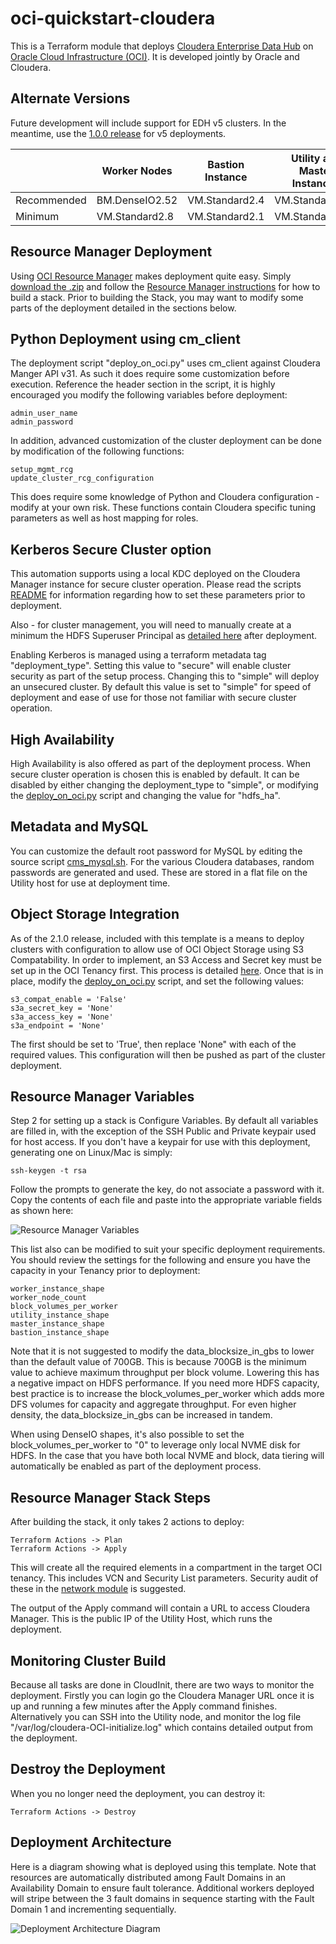 # oci-quickstart-cloudera
This is a Terraform module that deploys [Cloudera Enterprise Data Hub](https://www.cloudera.com/products/enterprise-data-hub.html) on [Oracle Cloud Infrastructure (OCI)](https://cloud.oracle.com/en_US/cloud-infrastructure).  It is developed jointly by Oracle and Cloudera.

## Alternate Versions
Future development will include support for EDH v5 clusters.  In the meantime, use the [1.0.0 release](https://github.com/oci-quickstart/oci-cloudera/releases/tag/1.0.0) for v5 deployments.

|             | Worker Nodes   | Bastion Instance | Utility and Master Instances |
|-------------|----------------|------------------|------------------------------|
| Recommended | BM.DenseIO2.52 | VM.Standard2.4   | VM.Standard2.16              |
| Minimum     | VM.Standard2.8 | VM.Standard2.1   | VM.Standard2.8               |

## Resource Manager Deployment
Using [OCI Resource Manager](https://docs.cloud.oracle.com/iaas/Content/ResourceManager/Concepts/resourcemanager.htm) makes deployment quite easy.  Simply [download the .zip](https://github.com/oracle/oci-quickstart-cloudear/zipball/resource-manager) and follow the [Resource Manager instructions](https://docs.cloud.oracle.com/iaas/Content/ResourceManager/Tasks/usingconsole.htm) for how to build a stack.  Prior to building the Stack, you may want to modify some parts of the deployment detailed in the sections below.

## Python Deployment using cm_client
The deployment script "deploy_on_oci.py" uses cm_client against Cloudera Manger API v31.  As such it does require some customization before execution.  Reference the header section in the script, it is highly encouraged you modify the following variables before deployment:

	admin_user_name
	admin_password

In addition, advanced customization of the cluster deployment can be done by modification of the following functions:

	setup_mgmt_rcg
	update_cluster_rcg_configuration

This does require some knowledge of Python and Cloudera configuration - modify at your own risk.  These functions contain Cloudera specific tuning parameters as well as host mapping for roles.

## Kerberos Secure Cluster option

This automation supports using a local KDC deployed on the Cloudera Manager instance for secure cluster operation.  Please read the scripts [README](https://github.com/oracle/oci-quickstart-cloudera/blob/master/scripts/README.md) for information regarding how to set these parameters prior to deployment.

Also - for cluster management, you will need to manually create at a minimum the HDFS Superuser Principal as [detailed here](https://www.cloudera.com/documentation/enterprise/latest/topics/cm_sg_using_cm_sec_config.html#create-hdfs-superuser) after deployment.

Enabling Kerberos is managed using a terraform metadata tag "deployment_type".   Setting this value to "secure" will enable cluster security as part of the setup process.  Changing this to "simple" will deploy an unsecured cluster.  By default this value is set to "simple" for speed of deployment and ease of use for those not familiar with secure cluster operation.

## High Availability

High Availability is also offered as part of the deployment process.  When secure cluster operation is chosen this is enabled by default.  It can be disabled by either changing the deployment_type to "simple", or modifying the [deploy_on_oci.py](https://github.com/oracle/oci-quickstart-cloudera/blob/master/scripts/deploy_on_oci.py#L60) script and changing the value for "hdfs_ha".

## Metadata and MySQL

You can customize the default root password for MySQL by editing the source script [cms_mysql.sh](https://github.com/oracle/oci-quickstart-cloudera/blob/master/scripts/cms_mysql.sh#L188).  For the various Cloudera databases, random passwords are generated and used.  These are stored in a flat file on the Utility host for use at deployment time.

## Object Storage Integration
As of the 2.1.0 release, included with this template is a means to deploy clusters with configuration to allow use of OCI Object Storage using S3 Compatability.  In order to implement, an S3 Access and Secret key must be set up in the OCI Tenancy first.  This process is detailed [here](https://docs.cloud.oracle.com/iaas/Content/Identity/Tasks/managingcredentials.htm#Working2).  Once that is in place, modify the [deploy_on_oci.py](https://github.com/oracle/oci-quickstart-cloudera/blob/master/scripts/deploy_on_oci.py#L101-L108) script, and set the following values:

	s3_compat_enable = 'False'
	s3a_secret_key = 'None'
	s3a_access_key = 'None'
	s3a_endpoint = 'None'	

The first should be set to 'True', then replace 'None" with each of the required values.   This configuration will then be pushed as part of the cluster deployment.

## Resource Manager Variables
Step 2 for setting up a stack is Configure Variables.   By default all variables are filled in, with the exception of the SSH Public and Private keypair used for host access.   If you don't have a keypair for use with this deployment, generating one on Linux/Mac is simply:

	ssh-keygen -t rsa

Follow the prompts to generate the key, do not associate a password with it.    Copy the contents of each file and paste into the appropriate variable fields as shown here:

![Resource Manager Variables](https://github.com/oracle/oci-quickstart-cloudera/blob/resource-manager/images/RM_variables.png)

This list also can be modified to suit your specific deployment requirements.   You should review the settings for the following and ensure you have the capacity in your Tenancy prior to deployment:

	worker_instance_shape
	worker_node_count
	block_volumes_per_worker
	utility_instance_shape
	master_instance_shape
	bastion_instance_shape

Note that it is not suggested to modify the data_blocksize_in_gbs to lower than the default value of 700GB.   This is because 700GB is the minimum value to achieve maximum throughput per block volume.  Lowering this has a negative impact on HDFS performance.  If you need more HDFS capacity, best practice is to increase the block_volumes_per_worker which adds more DFS volumes for capacity and aggregate throughput.  For even higher density, the data_blocksize_in_gbs can be increased in tandem.   

When using DenseIO shapes, it's also possible to set the block_volumes_per_worker to "0" to leverage only local NVME disk for HDFS.   In the case that you have both local NVME and block, data tiering will automatically be enabled as part of the deployment process.

## Resource Manager Stack Steps
After building the stack, it only takes 2 actions to deploy:

	Terraform Actions -> Plan
	Terraform Actions -> Apply

This will create all the required elements in a compartment in the target OCI tenancy.  This includes VCN and Security List parameters.  Security audit of these in the [network module](https://github.com/oracle/oci-quickstart-cloudera/blob/master/terraform/modules/network/main.tf) is suggested.

The output of the Apply command will contain a URL to access Cloudera Manager.   This is the public IP of the Utility Host, which runs the deployment.   

## Monitoring Cluster Build
Because all tasks are done in CloudInit, there are two ways to monitor the deployment.   Firstly you can login go the Cloudera Manager URL once it is up and running a few minutes after the Apply command finishes.  Alternatively you can SSH into the Utility node, and monitor the log file "/var/log/cloudera-OCI-initialize.log" which contains detailed output from the deployment.

## Destroy the Deployment

When you no longer need the deployment, you can destroy it:

	Terraform Actions -> Destroy

## Deployment Architecture

Here is a diagram showing what is deployed using this template.   Note that resources are automatically distributed among Fault Domains in an Availability Domain to ensure fault tolerance.   Additional workers deployed will stripe between the 3 fault domains in sequence starting with the Fault Domain 1 and incrementing sequentially.

![Deployment Architecture Diagram](https://github.com/oracle/oci-quickstart-cloudera/blob/master/images/deployment_architecture.png)

